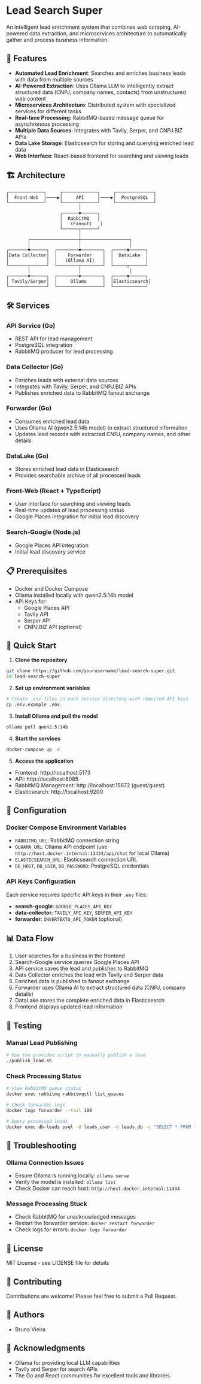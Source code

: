 # Lead Search Super

An intelligent lead enrichment system that combines web scraping, AI-powered data extraction, and microservices architecture to automatically gather and process business information.

## 🚀 Features

- **Automated Lead Enrichment**: Searches and enriches business leads with data from multiple sources
- **AI-Powered Extraction**: Uses Ollama LLM to intelligently extract structured data (CNPJ, company names, contacts) from unstructured web content
- **Microservices Architecture**: Distributed system with specialized services for different tasks
- **Real-time Processing**: RabbitMQ-based message queue for asynchronous processing
- **Multiple Data Sources**: Integrates with Tavily, Serper, and CNPJ.BIZ APIs
- **Data Lake Storage**: Elasticsearch for storing and querying enriched lead data
- **Web Interface**: React-based frontend for searching and viewing leads

## 🏗️ Architecture

```
┌─────────────┐     ┌─────────────┐     ┌──────────────┐
│  Front-Web  │────▶│     API     │────▶│  PostgreSQL  │
└─────────────┘     └──────┬──────┘     └──────────────┘
                           │
                    ┌──────▼──────┐
                    │  RabbitMQ   │
                    │   (Fanout)   │
                    └──────┬──────┘
                           │
        ┌──────────────────┼──────────────────┐
        │                  │                  │
┌───────▼──────┐  ┌────────▼────────┐  ┌─────▼──────┐
│Data Collector│  │    Forwarder    │  │  DataLake  │
│              │  │   (Ollama AI)   │  │            │
└───────┬──────┘  └────────┬────────┘  └─────┬──────┘
        │                  │                  │
┌───────▼──────┐  ┌────────▼────────┐  ┌─────▼──────┐
│ Tavily/Serper│  │     Ollama      │  │Elasticsearch│
└──────────────┘  └─────────────────┘  └────────────┘
```

## 🛠️ Services

### API Service (Go)
- REST API for lead management
- PostgreSQL integration
- RabbitMQ producer for lead processing

### Data Collector (Go)
- Enriches leads with external data sources
- Integrates with Tavily, Serper, and CNPJ.BIZ APIs
- Publishes enriched data to RabbitMQ fanout exchange

### Forwarder (Go)
- Consumes enriched lead data
- Uses Ollama AI (qwen2.5:14b model) to extract structured information
- Updates lead records with extracted CNPJ, company names, and other details

### DataLake (Go)
- Stores enriched lead data in Elasticsearch
- Provides searchable archive of all processed leads

### Front-Web (React + TypeScript)
- User interface for searching and viewing leads
- Real-time updates of lead processing status
- Google Places integration for initial lead discovery

### Search-Google (Node.js)
- Google Places API integration
- Initial lead discovery service

## 📋 Prerequisites

- Docker and Docker Compose
- Ollama installed locally with qwen2.5:14b model
- API Keys for:
  - Google Places API
  - Tavily API
  - Serper API
  - CNPJ.BIZ API (optional)

## 🚀 Quick Start

1. **Clone the repository**
```bash
git clone https://github.com/yourusername/lead-search-super.git
cd lead-search-super
```

2. **Set up environment variables**
```bash
# Create .env files in each service directory with required API keys
cp .env.example .env
```

3. **Install Ollama and pull the model**
```bash
ollama pull qwen2.5:14b
```

4. **Start the services**
```bash
docker-compose up -d
```

5. **Access the application**
- Frontend: http://localhost:5173
- API: http://localhost:8085
- RabbitMQ Management: http://localhost:15672 (guest/guest)
- Elasticsearch: http://localhost:9200

## 🔧 Configuration

### Docker Compose Environment Variables

- `RABBITMQ_URL`: RabbitMQ connection string
- `OLHAMA_URL`: Ollama API endpoint (use `http://host.docker.internal:11434/api/chat` for local Ollama)
- `ELASTICSEARCH_URL`: Elasticsearch connection URL
- `DB_HOST`, `DB_USER`, `DB_PASSWORD`: PostgreSQL credentials

### API Keys Configuration

Each service requires specific API keys in their `.env` files:

- **search-google**: `GOOGLE_PLACES_API_KEY`
- **data-collector**: `TAVILY_API_KEY`, `SERPER_API_KEY`
- **forwarder**: `INVERTEXTO_API_TOKEN` (optional)

## 📊 Data Flow

1. User searches for a business in the frontend
2. Search-Google service queries Google Places API
3. API service saves the lead and publishes to RabbitMQ
4. Data Collector enriches the lead with Tavily and Serper data
5. Enriched data is published to fanout exchange
6. Forwarder uses Ollama AI to extract structured data (CNPJ, company details)
7. DataLake stores the complete enriched data in Elasticsearch
8. Frontend displays updated lead information

## 🧪 Testing

### Manual Lead Publishing
```bash
# Use the provided script to manually publish a lead
./publish_lead.sh
```

### Check Processing Status
```bash
# View RabbitMQ queue status
docker exec rabbitmq rabbitmqctl list_queues

# Check forwarder logs
docker logs forwarder --tail 100

# Query processed leads
docker exec db-leads psql -U leads_user -d leads_db -c "SELECT * FROM leads;"
```

## 🐛 Troubleshooting

### Ollama Connection Issues
- Ensure Ollama is running locally: `ollama serve`
- Verify the model is installed: `ollama list`
- Check Docker can reach host: `http://host.docker.internal:11434`

### Message Processing Stuck
- Check RabbitMQ for unacknowledged messages
- Restart the forwarder service: `docker restart forwarder`
- Check logs for errors: `docker logs forwarder`

## 📝 License

MIT License - see LICENSE file for details

## 🤝 Contributing

Contributions are welcome! Please feel free to submit a Pull Request.

## 👥 Authors

- Bruno Vieira

## 🙏 Acknowledgments

- Ollama for providing local LLM capabilities
- Tavily and Serper for search APIs
- The Go and React communities for excellent tools and libraries